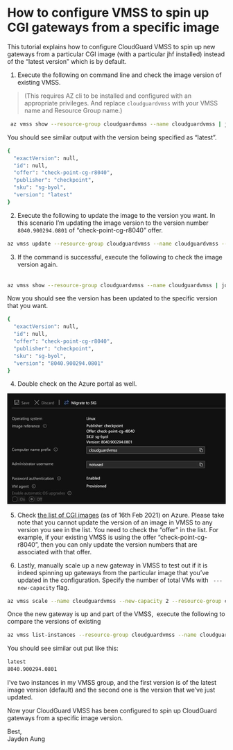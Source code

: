 # How to configure VMSS to spin up CGI gateways from a specific image

This tutorial explains how to configure CloudGuard VMSS to spin up new gateways from a particular CGI image (with a particular jhf installed) instead of the “latest version” which is by default. 

1. Execute the following on command line and check the image version of existing VMSS.

> (This requires AZ cli to be installed and configured with an appropriate privileges. And replace ```cloudguardvmss``` with your VMSS name and Resource Group name.)

```bash
 az vmss show --resource-group cloudguardvmss --name cloudguardvmss | jq -r '.virtualMachineProfile.storageProfile.imageReference'
```


You should see similar output with the version being specified as “latest”.

```bash 
{
  "exactVersion": null,
  "id": null,
  "offer": "check-point-cg-r8040",
  "publisher": "checkpoint",
  "sku": "sg-byol",
  "version": "latest"
}
``` 

2. Execute the following to update the image to the version you want. In this scenario I’m updating the image version to the version number ```8040.900294.0801``` of “check-point-cg-r8040” offer. 

```bash 
az vmss update --resource-group cloudguardvmss --name cloudguardvmss --set virtualMachineProfile.storageProfile.imageReference.version= 8040.900294.0801

```

3. If the command is successful, execute the following to check the image version again.

```bash 

az vmss show --resource-group cloudguardvmss --name cloudguardvmss | jq -r '.virtualMachineProfile.storageProfile.imageReference'

``` 

Now you should see the version has been updated to the specific version that you want.

```bash 
{
  "exactVersion": null,
  "id": null,
  "offer": "check-point-cg-r8040",
  "publisher": "checkpoint",
  "sku": "sg-byol",
  "version": "8040.900294.0801"
}
```

4. Double check on the Azure portal as well.

![header image](img/cgi-azure-vmss-instance-image.png) 


5. Check [the list of CGI images](json/cgi-azure-images-16022021.json) (as of 16th Feb 2021) on Azure. Please take note that you cannot update the version of an image in VMSS to any version you see in the list. You need to check the “offer” in the list. For example, if your existing VMSS is using the offer “check-point-cg-r8040”, then you can only update the version numbers that are associated with that offer. 

6. Lastly, manually scale up a new gateway in VMSS to test out if it is indeed spinning up gateways from the particular image that you’ve updated in the configuration. Specify the number of total VMs with ``` ---new-capacity``` flag. 

```bash
az vmss scale --name cloudguardvmss --new-capacity 2 --resource-group cloudguardvmss
``` 

Once the new gateway is up and part of the VMSS,  execute the following to compare the versions of existing 

```bash
az vmss list-instances --resource-group cloudguardvmss --name cloudguardvmss | jq -r '.[].storageProfile.imageReference.version'
```

You should see similar out put like this: 

```bash
latest
8040.900294.0801
```

I’ve two instances in my VMSS group, and the first version is of the latest image version (default) and the second one is the version that we’ve just updated. 

Now your CloudGuard VMSS has been configured to spin up CloudGuard gateways from a specific image version. 

Best, \
Jayden Aung

